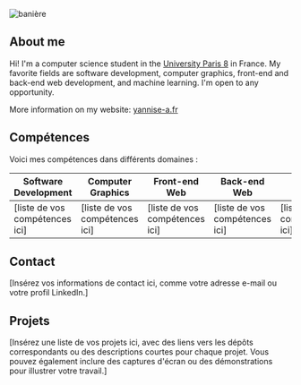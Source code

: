 

![banière](https://i.imgur.com/T34LnoQ.png)

## About me

Hi! I'm a computer science student in the [University Paris 8](https://www.univ-paris8.fr/) in France. My favorite fields are software development, computer graphics, front-end and back-end web development, and machine learning. I'm open to any opportunity.

More information on my website: [yannise-a.fr](https://yannise-a.fr/)


## Compétences

Voici mes compétences dans différents domaines :

| Software Development | Computer Graphics | Front-end Web | Back-end Web | Design |
| ---------------------| ------------------| --------------| ------------| -------|
| [liste de vos compétences ici] | [liste de vos compétences ici] | [liste de vos compétences ici] | [liste de vos compétences ici] | [liste de vos compétences ici] |


## Contact

[Insérez vos informations de contact ici, comme votre adresse e-mail ou votre profil LinkedIn.]

## Projets

[Insérez une liste de vos projets ici, avec des liens vers les dépôts correspondants ou des descriptions courtes pour chaque projet. Vous pouvez également inclure des captures d'écran ou des démonstrations pour illustrer votre travail.]

